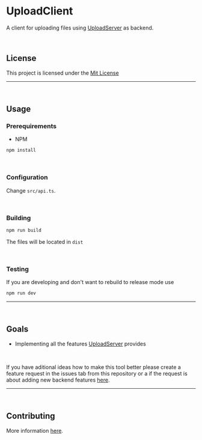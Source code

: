 # UploadClient

A client for uploading files using [UploadServer](https://github.com/KekOnTheWorld/uploadserver) as backend.

<br>

## License
This project is licensed under the [Mit License](https://mit-license.org/)

<hr>
<br>


## Usage

### Prerequirements

- NPM
```sh
npm install
```

<br>

### Configuration
Change `src/api.ts`.

<br>

### Building
```sh
npm run build
```

The files will be located in `dist`

<br>

### Testing
If you are developing and don't want to rebuild to release mode use
```sh
npm run dev
```
<hr>
<br>

## Goals

- Implementing all the features [UploadServer](https://github.com/KekOnTheWorld/uploadserver) provides

<br>

If you have aditional ideas how to make this tool better please create a feature request in the issues tab from this repository or a if the request is about adding new backend features [here](https://github.com/KekOnTheWorld/uploadserver).

<hr>
<br>

## Contributing
More information [here](https://github.com/KekOnTheWorld/uploadclient/blob/main/CONTRIBUTE.md).